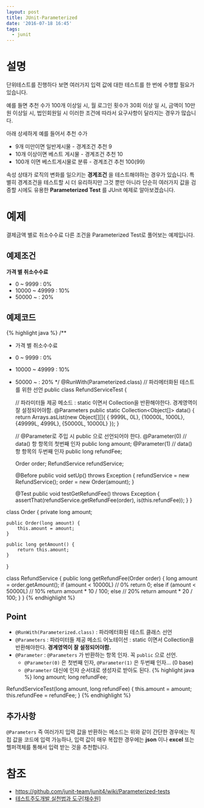 ```yaml
---
layout: post
title: JUnit-Parameterized
date: '2016-07-18 16:45'
tags:
  - junit
---
```


# 설명

단위테스트를 진행하다 보면 여러가지 입력 값에 대한 테스트를 한 번에 수행할 필요가 있습니다.

예를 들면 추천 수가 100개 이상일 시, 월 로그인 횟수가 30회 이상 일 시, 금액이 10만원 이상일 시, 법인회원일 시 이러한 조건에 따라서 요구사항이 달라지는 경우가 많습니다.

아래 상세하게 예를 들어서 추천 수가

- 9개 미만이면 일반게시물 - 경계조건 추천 9
- 10개 이상이면 베스트 게시물 - 경계조건 추천 10
- 100개 이면 베스트게시물로 분류 - 경계조건 추천 100(99)

속성 상태가 로직의 변화를 일으키는 **경계조건** 을 테스트해야하는 경우가 있습니다. 특별히 경계조건을 테스트할 시 더 유리하지만 그것 뿐만 아니라 단순히 여러가지 값을 검증할 시에도 유용한 **Parameterized Test** 를 JUnit 예제로 알아보겠습니다.

# 예제

결제금액 별로 취소수수료 다른 조건을 Parameterized Test로 풀어보는 예제입니다.

## 예제조건

**가격 별 취소수수료**

- 0 ~ 9999 : 0%
- 10000 ~ 49999 : 10%
- 50000 ~ : 20%

## 예제코드

{% highlight java %}
/**
 * 가격 별 취소수수료
 * 0 ~ 9999 : 0%
 * 10000 ~ 49999 : 10%
 * 50000 ~ : 20%
 */
@RunWith(Parameterized.class)   // 파라메터화된 테스트를 위한 선언
public class RefundServiceTest {

    // 파라미터들 제공 메소드 : static 이면서 Collection을 반환해야한다. 경계영역이 잘 설정되어야함.
    @Parameters
    public static Collection<Object[]> data() {
        return Arrays.asList(new Object[][]{
                { 9999L,     0L},
                {10000L,  1000L},
                {49999L,  4999L},
                {50000L, 10000L}
        });
    }

    // @Parameter로 주입 시 public 으로 선언되어야 한다.
    @Parameter(0)   // data() 항 항목의 첫번째 인자
    public long amount;
    @Parameter(1)   // data() 항 항목의 두번째 인자
    public long refundFee;

    Order order;
    RefundService refundService;

    @Before
    public void setUp() throws Exception {
        refundService = new RefundService();
        order = new Order(amount);
    }

    @Test
    public void testGetRefundFee() throws Exception {
        assertThat(refundService.getRefundFee(order), is(this.refundFee));
    }
}

class Order {
    private long amount;

    public Order(long amount) {
        this.amount = amount;
    }

    public long getAmount() {
        return this.amount;
    }
}

class RefundService {
    public long getRefundFee(Order order) {
        long amount = order.getAmount();
        if (amount < 10000L)    // 0%
            return 0;
        else if (amount < 50000L)   // 10%
            return amount * 10 / 100;
        else    // 20%
            return amount * 20 / 100;
    }
}
{% endhighlight %}

## Point

- `@RunWith(Parameterized.class)` : 파라메터화된 테스트 클래스 선언
- `@Parameters` : 파라미터들 제공 메소드 어노테이션 : static 이면서 Collection을 반환해야한다. **경계영역이 잘 설정되어야함.**
- `@Parameter` : `@Parameters` 가 반환하는 항목 인자. 꼭 `public` 으로 선언.
    - `@Parameter(0)` 은 첫번째 인자, `@Parameter(1)` 은 두번째 인자... (0 base)
    - `@Parameter` 대신에 인자 순서대로 생성자로 받아도 된다.
{% highlight java %}
long amount;
long refundFee;

RefundServiceTest(long amount, long refundFee) {
    this.amount = amount;
    this.refundFee = refundFee;
}
{% endhighlight %}


## 추가사항

`@Parameters` 즉 여러가지 입력 값을 반환하는 메소드는 위와 같이 간단한 경우에는 직접 값을 코드에 입력 가능하나, 입력 값이 매우 복잡한 경우에는 **json** 이나 **excel** 또는 헬퍼객체를 통해서 입력 받는 것을 추천합니다.

# 참조

- https://github.com/junit-team/junit4/wiki/Parameterized-tests
- [테스트주도개발 실천법과 도구[채수원]](http://www.hanbit.co.kr/store/books/look.php?p_code=B3818551654)
